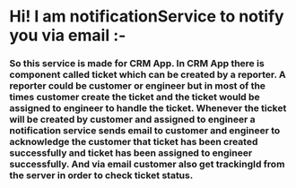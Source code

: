 # Hi! I am notificationService to notify you via email :-

### So this service is made for CRM App. In CRM App there is component called ticket which can be created by a reporter. A reporter could be customer or engineer but in most of the times customer create the ticket and the ticket would be assigned to engineer to handle the ticket. Whenever the ticket will be created by customer and assigned to engineer a notification service sends email to customer and engineer to acknowledge the customer that ticket has been created successfully and ticket has been assigned to engineer successfully. And via email customer also get trackingId from the server in order to check ticket status.
